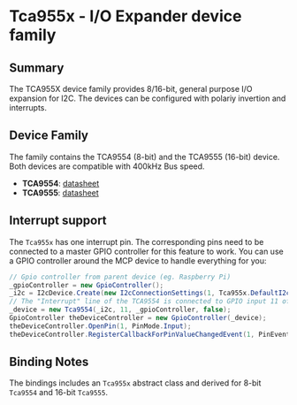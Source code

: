 ﻿# Tca955x - I/O Expander device family

## Summary

The TCA955X device family provides 8/16-bit, general purpose I/O expansion for I2C. The devices can be configured with polariy invertion and interrupts.

## Device Family

The family contains the TCA9554 (8-bit) and the TCA9555 (16-bit) device. Both devices are compatible with 400kHz Bus speed.

- **TCA9554**: [datasheet](https://www.ti.com/lit/ds/symlink/tca9554.pdf)
- **TCA9555**: [datasheet](https://www.ti.com/lit/ds/symlink/tca9555.pdf)

## Interrupt support

The `Tca955x` has one interrupt pin. The corresponding pins need to be connected to a master GPIO controller for this feature to work. You can use a GPIO controller around the MCP device to handle everything for you:

```csharp
// Gpio controller from parent device (eg. Raspberry Pi)
_gpioController = new GpioController();
_i2c = I2cDevice.Create(new I2cConnectionSettings(1, Tca955x.DefaultI2cAdress));
// The "Interrupt" line of the TCA9554 is connected to GPIO input 11 of the Raspi
_device = new Tca9554(_i2c, 11, _gpioController, false);
GpioController theDeviceController = new GpioController(_device);
theDeviceController.OpenPin(1, PinMode.Input);
theDeviceController.RegisterCallbackForPinValueChangedEvent(1, PinEventTypes.Rising, Callback);
```

## Binding Notes

The bindings includes an `Tca955x` abstract class and derived for 8-bit `Tca9554` and 16-bit `Tca9555`.

